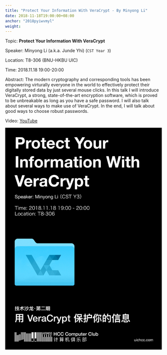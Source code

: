 ```yaml
---
title: "Protect Your Information With VeraCrypt - By Minyong Li"
date: 2018-11-18T19:00:00+08:00
anchor: "2018pyiwvmyl"
weight:
---
```


Topic: **Protect Your Information With VeraCrypt**

Speaker: Minyong Li (a.k.a. Junde Yhi) (`CST Year 3`)

Location: T8-306 (BNU-HKBU UIC)

Time: 2018.11.18 19:00-20:00

Abstract: The modern cryptography and corresponding tools has been empowering virturally everyone in the world to effectively protect their digitally stored data by just several mouse clicks. In this talk I will introduce VeraCrypt, a strong, state-of-the-art encryption software, which is proved to be unbreakable as long as you have a safe password. I will also talk about several ways to make use of VeraCrypt. In the end, I will talk about good ways to choose robust passwords.

Video: [YouTube](https://www.youtube.com/watch?v=N4fEOt821Ew)

![Poster](images/1118_lmy_pyiwv_post.jpg)
